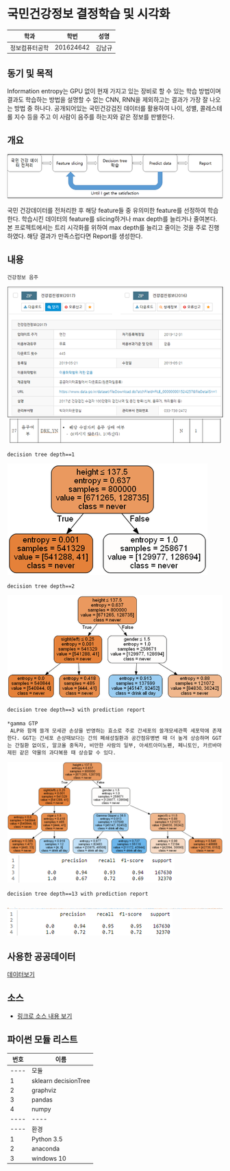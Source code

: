 ﻿# 국민건강정보 결정학습 및 시각화

학과 | 학번 | 성명
---- | ---- | ---- 
정보컴퓨터공학 |201624642 |김남규


## 동기 및 목적

 Information entropy는 GPU 없이 현재 가지고 있는 장비로 할 수 있는 학습 방법이며 결과도 학습하는 방법을 설명할 수 없는 CNN, RNN을 제외하고는 결과가 가장 잘 나오는 방법 중 하나다.  공개되어있는 국민건강검진 데이터를 활용하여 나이, 성별, 콜레스테롤 지수 등을 주고 이 사람이 음주를 하는지와 같은 정보를 판별한다.

## 개요
![](https://github.com/soicem/python2019/blob/master/res/%EA%B0%9C%EC%9A%94%EB%8F%84.PNG)

 국민 건강데이터를 전처리한 후 해당 feature들 중 유의미한 feature를 선정하여 학습한다.  학습시킨 데이터의 feature를 slicing하거나 max depth를 늘리거나 줄여본다.  본 프로젝트에서는 트리 시각화를 위하여 max depth를 늘리고 줄이는 것을 주로 진행하였다.  해당 결과가 만족스럽다면 Report를 생성한다.

## 내용
```
건강정보 음주
```
![](https://github.com/soicem/python2019/blob/master/res/%EA%B1%B4%EA%B0%95%EC%A0%95%EB%B3%B4.png)
![](https://github.com/soicem/python2019/blob/master/res/%EC%9D%8C%EC%A3%BC%EC%97%AC%EB%B6%80.png)

```
decision tree depth==1
```
![](https://github.com/soicem/python2019/blob/master/res/max_depth1.png)
```
decision tree depth==2
```
![](https://github.com/soicem/python2019/blob/master/res/max_depth2.png)
```
decision tree depth==3 with prediction report

*gamma GTP
 ALP와 함께 쓸개 모세관 손상을 반영하는 효소로 주로 간세포의 쓸개모세관쪽 세포막에 존재한다. GGT는 간세포 손상때보다는 간의 폐쇄성질환과 공간점유병변 때 더 높게 상승하며 GGT는 간질환 없이도, 알코올 중독자, 비만한 사람의 일부, 아세트아미노펜, 페니토인, 카르바마제핀 같은 약물의 과다복용 때 상승할 수 있다.

```
![](https://github.com/soicem/python2019/blob/master/res/max_depth3.png)
![](https://github.com/soicem/python2019/blob/master/res/report%20depth3.PNG)
```
decision tree depth==13 with prediction report
```
![](https://github.com/soicem/python2019/blob/master/res/max_depth12.png)
![](https://github.com/soicem/python2019/blob/master/res/report%20depth13.PNG)

## 사용한 공공데이터 
[데이터보기](https://github.com/soicem/python2019/blob/master/NHIS_OPEN_GJ_2017.CSV)

## 소스
* [링크로 소스 내용 보기](https://github.com/soicem/python2019/blob/master/informationEntropy.py) 

## 파이썬 모듈 리스트

번호 | 이름
---- | ---- 
---- | 모듈
1 | sklearn decisionTree
2 | graphviz
3 | pandas
4 | numpy
---- | ----
---- | 환경
1 | Python 3.5
2 | anaconda
3 | windows 10
